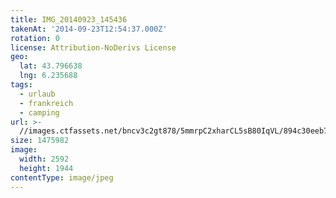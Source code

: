 ```yaml
---
title: IMG_20140923_145436
takenAt: '2014-09-23T12:54:37.000Z'
rotation: 0
license: Attribution-NoDerivs License
geo:
  lat: 43.796638
  lng: 6.235688
tags:
  - urlaub
  - frankreich
  - camping
url: >-
  //images.ctfassets.net/bncv3c2gt878/5mmrpC2xharCL5sB80IqVL/894c30eeb781ab8a291ecf9fa67f9b4b/img_20140923_145436_27696692464_o
size: 1475982
image:
  width: 2592
  height: 1944
contentType: image/jpeg
---
```


